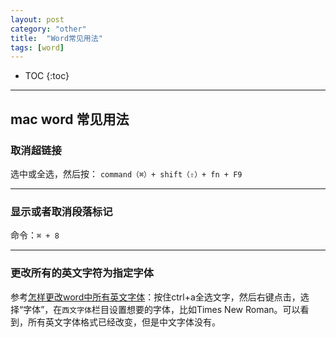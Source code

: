 ```yaml
---
layout: post
category: "other"
title:  "Word常见用法"
tags: [word]
---
```


<script type="text/javascript" async
  src="https://cdn.mathjax.org/mathjax/latest/MathJax.js?config=TeX-MML-AM_CHTML">
</script>

- TOC
{:toc}

---

## mac word 常见用法

### 取消超链接

选中或全选，然后按：
`command（⌘）+ shift（⇧）+ fn + F9`

---

### 显示或者取消段落标记

命令：`⌘ + 8 `

---

### 更改所有的英文字符为指定字体

参考[怎样更改word中所有英文字体](https://jingyan.baidu.com/article/6079ad0e6438f728ff86dbab.html)：按住ctrl+a全选文字，然后右键点击，选择“字体”，在`西文字体`栏目设置想要的字体，比如Times New Roman。可以看到，所有英文字体格式已经改变，但是中文字体没有。